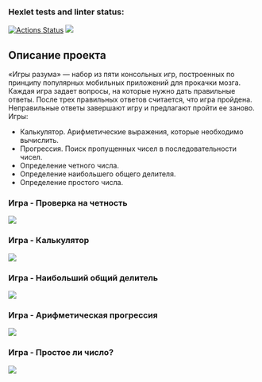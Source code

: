 ### Hexlet tests and linter status:
[![Actions Status](https://github.com/temasemyonov678gh/frontend-project-lvl1/workflows/hexlet-check/badge.svg)](https://github.com/temasemyonov678gh/frontend-project-lvl1/actions)
<a href="https://codeclimate.com/github/temasemyonov678gh/frontend-project-lvl3/maintainability"><img src="https://api.codeclimate.com/v1/badges/7aa360f25890529d7a1f/maintainability" /></a>

## Описание проекта

«Игры разума» — набор из пяти консольных игр, построенных по принципу популярных мобильных приложений для прокачки мозга. Каждая игра задает вопросы, на которые нужно дать правильные ответы. После трех правильных ответов считается, что игра пройдена. Неправильные ответы завершают игру и предлагают пройти ее заново. Игры:

  - Калькулятор. Арифметические выражения, которые необходимо вычислить.
  - Прогрессия. Поиск пропущенных чисел в последовательности чисел.
  - Определение четного числа.
  - Определение наибольшего общего делителя.
  - Определение простого числа.

### Игра - Проверка на четность

![](https://snipboard.io/Z06H7D.jpg)

### Игра - Калькулятор

![](https://snipboard.io/kJ6xLv.jpg)

### Игра - Наибольший общий делитель

![](https://snipboard.io/cnVgLI.jpg)

### Игра - Арифметическая прогрессия

![](https://snipboard.io/qc6mK0.jpg)

### Игра - Простое ли число?

![](https://snipboard.io/WF6E0H.jpg)
